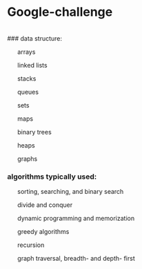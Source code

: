 # Google-challenge
<br>
### data structure:
<ul> arrays </ul>
<ul> linked lists </ul>
<ul> stacks </ul>
<ul> queues </ul>
<ul> sets </ul>
<ul> maps </ul>
<ul> binary trees </ul>
<ul> heaps </ul>
<ul> graphs </ul>

### algorithms typically used:
<ul> sorting, searching, and binary search </ul>
<ul> divide and conquer </ul>
<ul> dynamic programming and memorization </ul>
<ul> greedy algorithms </ul>
<ul> recursion </ul>
<ul> graph traversal, breadth- and depth- first </ul>
